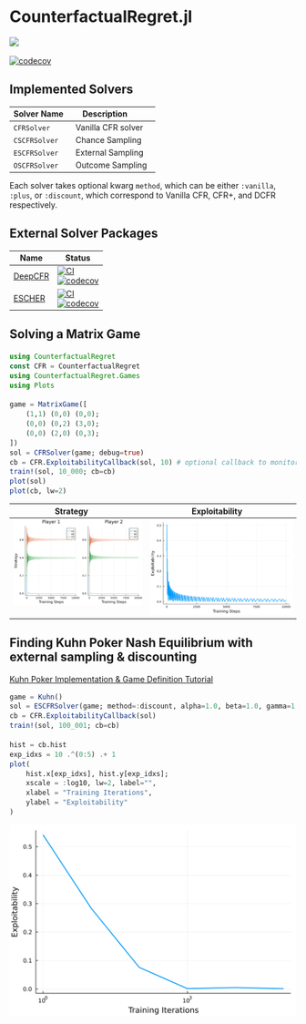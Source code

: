 # CounterfactualRegret.jl

[![](https://img.shields.io/badge/docs-stable-blue.svg)](https://whifflefish.github.io/CounterfactualRegret.jl/dev/)

[![codecov](https://codecov.io/gh/WhiffleFish/CounterfactualRegret.jl/branch/main/graph/badge.svg?token=X32NBIUN9Z)](https://codecov.io/gh/WhiffleFish/CounterfactualRegret.jl)


## Implemented Solvers

| Solver Name   | Description        |
| ------------- | ------------------ |
| `CFRSolver`   | Vanilla CFR solver |
| `CSCFRSolver` | Chance Sampling    |
| `ESCFRSolver` | External Sampling  |
| `OSCFRSolver` | Outcome Sampling   |

Each solver takes optional kwarg `method`, which can be either `:vanilla`, `:plus`, or `:discount`, which correspond to Vanilla CFR, CFR+, and DCFR respectively.

## External Solver Packages
| Name | Status |
| ---- | ------ |
| [DeepCFR](github.com/WhiffleFish/DeepCFR.jl) | [![CI](https://github.com/WhiffleFish/DeepCFR.jl/actions/workflows/CI.yml/badge.svg)](https://github.com/WhiffleFish/DeepCFR.jl/actions/workflows/CI.yml)<br>[![codecov](https://codecov.io/gh/WhiffleFish/DeepCFR.jl/branch/main/graph/badge.svg?token=NM2KU62FG2)](https://codecov.io/gh/WhiffleFish/DeepCFR.jl) | 
| [ESCHER](github.com/WhiffleFish/ESCHER.jl)  | [![CI](https://github.com/WhiffleFish/ESCHER.jl/actions/workflows/CI.yml/badge.svg)](https://github.com/WhiffleFish/ESCHER.jl/actions/workflows/CI.yml)<br>[![codecov](https://codecov.io/gh/WhiffleFish/ESCHER.jl/branch/main/graph/badge.svg?token=rpqTMWcyXc)](https://codecov.io/gh/WhiffleFish/ESCHER.jl)     |

## Solving a Matrix Game

```julia
using CounterfactualRegret
const CFR = CounterfactualRegret
using CounterfactualRegret.Games
using Plots

game = MatrixGame([
    (1,1) (0,0) (0,0);
    (0,0) (0,2) (3,0);
    (0,0) (2,0) (0,3);
])
sol = CFRSolver(game; debug=true)
cb = CFR.ExploitabilityCallback(sol, 10) # optional callback to monitor training
train!(sol, 10_000; cb=cb)
plot(sol)
plot(cb, lw=2)
```

| Strategy                                      | Exploitability                                |
| --------------------------------------------- | --------------------------------------------- |
| <img src="./img/matrix_strategies.svg">       | <img src="./img/matrix_exploitability.svg">   |

## Finding Kuhn Poker Nash Equilibrium with external sampling & discounting

[Kuhn Poker Implementation & Game Definition Tutorial](src/games/Kuhn.jl)

```julia
game = Kuhn()
sol = ESCFRSolver(game; method=:discount, alpha=1.0, beta=1.0, gamma=1.0)
cb = CFR.ExploitabilityCallback(sol)
train!(sol, 100_001; cb=cb)

hist = cb.hist
exp_idxs = 10 .^(0:5) .+ 1
plot(
    hist.x[exp_idxs], hist.y[exp_idxs];
    xscale = :log10, lw=2, label="",
    xlabel = "Training Iterations",
    ylabel = "Exploitability"
)
```

<img src="./img/kuhn_exploitability.svg">
